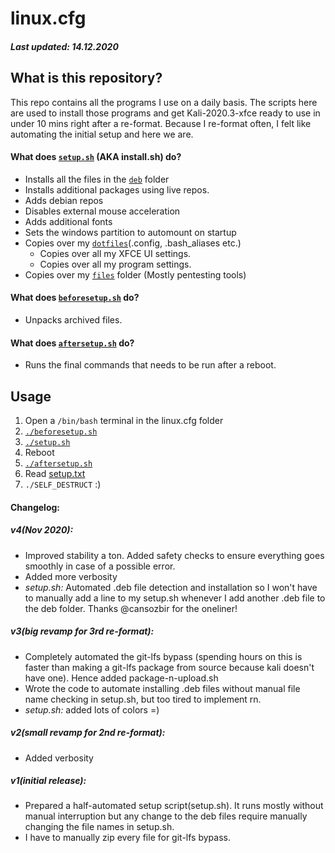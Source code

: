 # linux.cfg
##### Last updated: 14.12.2020
## What is this repository?
This repo contains all the programs I use on a daily basis. The scripts here are used to install those programs and get Kali-2020.3-xfce ready to use in under 10 mins right after a re-format. Because I re-format often, I felt like automating the initial setup and here we are.

#### What does [`setup.sh`](https://github.com/Thmyris/linux.cfg/blob/master/setup.sh) (AKA install.sh) do?
- Installs all the files in the [`deb`](https://github.com/Thmyris/linux.cfg/tree/master/deb) folder
- Installs additional packages using live repos.
- Adds debian repos
- Disables external mouse acceleration
- Adds additional fonts
- Sets the windows partition to automount on startup
- Copies over my [`dotfiles`](https://github.com/Thmyris/linux.cfg/tree/master/dotfiles)(.config, .bash_aliases etc.)
    - Copies over all my XFCE UI settings.
    - Copies over all my program settings.
- Copies over my [`files`](https://github.com/Thmyris/linux.cfg/tree/master/files) folder (Mostly pentesting tools)

#### What does [`beforesetup.sh`](https://github.com/Thmyris/linux.cfg/blob/master/beforesetup.sh) do?
- Unpacks archived files.

#### What does [`aftersetup.sh`](https://github.com/Thmyris/linux.cfg/blob/master/aftersetup.sh) do?
- Runs the final commands that needs to be run after a reboot.

## Usage
1. Open a `/bin/bash` terminal in the linux.cfg folder
2. [`./beforesetup.sh`](https://github.com/Thmyris/linux.cfg/blob/master/beforesetup.sh)
3. [`./setup.sh`](https://github.com/Thmyris/linux.cfg/blob/master/setup.sh)
4. Reboot
5. [`./aftersetup.sh`](https://github.com/Thmyris/linux.cfg/blob/master/aftersetup.sh)
6. Read [setup.txt](https://github.com/Thmyris/linux.cfg/blob/master/setup.txt)
7. `./SELF_DESTRUCT` :)

#### Changelog:

##### v4(Nov 2020):
- Improved stability a ton. Added safety checks to ensure everything goes smoothly in case of a possible error.
- Added more verbosity
- *setup.sh:* Automated .deb file detection and installation so I won't have to manually add a line to my setup.sh whenever I add another .deb file to the deb folder. Thanks @cansozbir for the oneliner!

##### v3(big revamp for 3rd re-format):
- Completely automated the git-lfs bypass (spending hours on this is faster than making a git-lfs package from source because kali doesn't have one). Hence added package-n-upload.sh
- Wrote the code to automate installing .deb files without manual file name checking in setup.sh, but too tired to implement rn.
- *setup.sh:* added lots of colors =)

##### v2(small revamp for 2nd re-format):
- Added verbosity

##### v1(initial release):
- Prepared a half-automated setup script(setup.sh). It runs mostly without manual interruption but any change to the deb files require manually changing the file names in setup.sh.
- I have to manually zip every file for git-lfs bypass.
